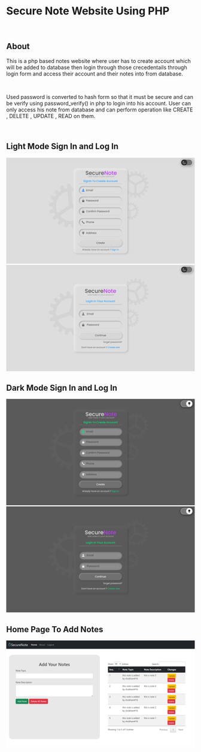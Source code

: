 # Secure Note Website Using PHP
<br/>
<h2>About</h2>
<p>This is a php based notes website where user has to create account which will be added to database then login through those crecedentails through login form and access their account and their notes into from database.</p>
<br>
<p>Used password is converted to hash form so that it must be secure and can be verify using password_verify() in php to login into his account. User can only access his note from database and can perform operation like CREATE , DELETE , UPDATE , READ on them.</p>
<br/>
<h2>Light Mode Sign In and Log In</h2>
<img src="./images/Screenshot (785).png"/>
<img src="./images/Screenshot (783).png"/>

<br/>
<h2>Dark Mode Sign In and Log In</h2>
<img src="./images/Screenshot (786).png"/>
<img src="./images/Screenshot (784).png"/>

<h2>Home Page To Add Notes</h2>
<img src="./images/Screenshot (795).png"/>
